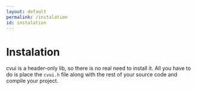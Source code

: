 ```yaml
---
layout: default
permalink: /instalation
id: instalation
---
```


# Instalation

cvui is a header-only lib, so there is no real need to install it. All you have to do is place the `cvui.h` file along with the rest of your source code and compile your project.
